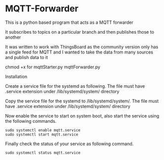# MQTT-Forwarder

This is a python based program that acts as a MQTT forwarder

It subscribes to topics on a particular branch and then publishes those to another

It was written to work with ThingsBoard as the community version only has a single feed for MQTT and I wanted to take the data from
many sources and publish data to it

chmod +x for 
mqttStarter.py
mqttForwarder.py

Installation

Create a service file for the systemd as following. The file must have .service extension under /lib/systemd/system/ directory

Copy the service file for the systemd to /lib/systemd/system/. The file must have .service extension under /lib/systemd/system/ directory

Now enable the service to start on system boot, also start the service using the following commands.

    sudo systemctl enable mqtt.service
    sudo systemctl start mqtt.service

Finally check the status of your service as following command.

    sudo systemctl status mqtt.service
